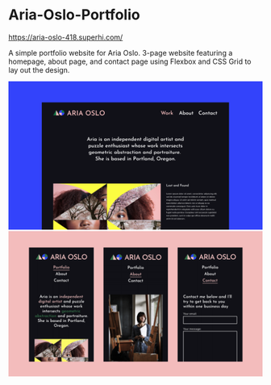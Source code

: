 # Aria-Oslo-Portfolio

https://aria-oslo-418.superhi.com/

A simple portfolio website for Aria Oslo. 3-page website featuring a homepage, about page, and contact page using Flexbox and
CSS Grid to lay out the design. 

![Ario-Olso](https://github.com/madelineuribes/Aria-Oslo-Portfolio/blob/master/aria-oslo/img/aria-page1.png)
![Ario-Olso-Mobile](https://github.com/madelineuribes/Aria-Oslo-Portfolio/blob/master/aria-oslo/img/aria-mobile.png)
